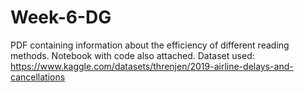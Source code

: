 # Week-6-DG

PDF containing information about the efficiency of different reading methods. Notebook with code also attached.
 Dataset used: https://www.kaggle.com/datasets/threnjen/2019-airline-delays-and-cancellations
